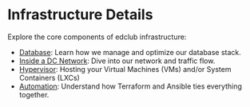 # Infrastructure Details

Explore the core components of edclub infrastructure:

- [Database](./traffic-flow.md): Learn how we manage and optimize our database stack.
- [Inside a DC Network](./inside-network.md): Dive into our network and traffic flow.
- [Hypervisor](./hypervisor.md): Hosting your Virtual Machines (VMs) and/or System Containers (LXCs)
- [Automation](./automation.md): Understand how Terraform and Ansible ties everything together.